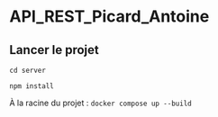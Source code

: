 # API_REST_Picard_Antoine

## Lancer le projet
```cd server```

```npm install```

À la racine du projet : 
```docker compose up --build```
